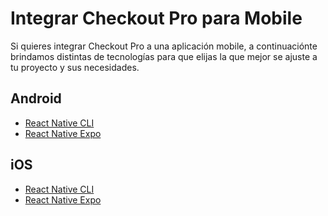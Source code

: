 # Integrar Checkout Pro para Mobile

Si quieres integrar Checkout Pro a una aplicación mobile, a continuaciónte brindamos distintas de tecnologías para que elijas la que mejor se ajuste a tu proyecto y sus necesidades.

## Android

* [React Native CLI](/docs/checkout-pro/integrate-checkout-pro/mobile/android/reactnative-cli)
* [React Native Expo](/docs/checkout-pro/integrate-checkout-pro/mobile/android/reactnative-expo-go)

## iOS

* [React Native CLI](/docs/checkout-pro/integrate-checkout-pro/mobile/ios/reactnative-cli)
* [React Native Expo](/docs/checkout-pro/integrate-checkout-pro/mobile/ios/reactnative-expo-go)

